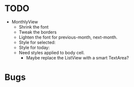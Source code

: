 # TODO
- MonthlyView
    - Shrink the font
    - Tweak the borders
    - Lighten the font for previous-month, next-month.
    - Style for selected:
    - Style for today:
    - Need styles applied to body cell.
        - Maybe replace the ListView with a smart TextArea?

# Bugs
